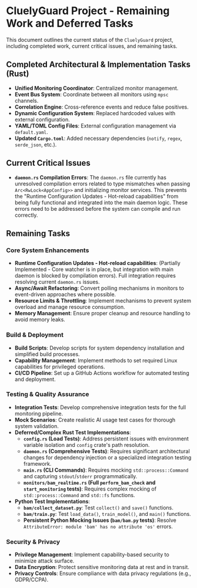 # CluelyGuard Project - Remaining Work and Deferred Tasks

This document outlines the current status of the `CluelyGuard` project, including completed work, current critical issues, and remaining tasks.

## Completed Architectural & Implementation Tasks (Rust)

*   **Unified Monitoring Coordinator**: Centralized monitor management.
*   **Event Bus System**: Coordinate between all monitors using `mpsc` channels.
*   **Correlation Engine**: Cross-reference events and reduce false positives.
*   **Dynamic Configuration System**: Replaced hardcoded values with external configuration.
*   **YAML/TOML Config Files**: External configuration management via `default.yaml`.
*   **Updated `Cargo.toml`**: Added necessary dependencies (`notify`, `regex`, `serde_json`, etc.).

## Current Critical Issues

*   **`daemon.rs` Compilation Errors**: The `daemon.rs` file currently has unresolved compilation errors related to type mismatches when passing `Arc<RwLock<AppConfig>>` and initializing monitor services. This prevents the "Runtime Configuration Updates - Hot-reload capabilities" from being fully functional and integrated into the main daemon logic. These errors need to be addressed before the system can compile and run correctly.

## Remaining Tasks

### Core System Enhancements

*   **Runtime Configuration Updates - Hot-reload capabilities**: (Partially Implemented - Core watcher is in place, but integration with main daemon is blocked by compilation errors). Full integration requires resolving current `daemon.rs` issues.
*   **Async/Await Refactoring**: Convert polling mechanisms in monitors to event-driven approaches where possible.
*   **Resource Limits & Throttling**: Implement mechanisms to prevent system overload and manage resource consumption.
*   **Memory Management**: Ensure proper cleanup and resource handling to avoid memory leaks.

### Build & Deployment

*   **Build Scripts**: Develop scripts for system dependency installation and simplified build processes.
*   **Capability Management**: Implement methods to set required Linux capabilities for privileged operations.
*   **CI/CD Pipeline**: Set up a GitHub Actions workflow for automated testing and deployment.

### Testing & Quality Assurance

*   **Integration Tests**: Develop comprehensive integration tests for the full monitoring pipeline.
*   **Mock Scenarios**: Create realistic AI usage test cases for thorough system validation.
*   **Deferred/Complex Rust Test Implementations**:
    *   **`config.rs` (Load Tests)**: Address persistent issues with environment variable isolation and `config` crate's path resolution.
    *   **`daemon.rs` (Comprehensive Tests)**: Requires significant architectural changes for dependency injection or a specialized integration testing framework.
    *   **`main.rs` (CLI Commands)**: Requires mocking `std::process::Command` and capturing `stdout`/`stderr` programmatically.
    *   **`monitors/bam_realtime.rs` (Full `perform_bam_check` and `start_monitoring` tests)**: Requires complex mocking of `std::process::Command` and `std::fs` functions.
*   **Python Test Implementations**:
    *   **`bam/collect_dataset.py`**: Test `collect()` and `save()` functions.
    *   **`bam/train.py`**: Test `load_data()`, `train_model()`, and `main()` functions.
    *   **Persistent Python Mocking Issues (`bam/bam.py` tests)**: Resolve `AttributeError: module 'bam' has no attribute 'os'` errors.

### Security & Privacy

*   **Privilege Management**: Implement capability-based security to minimize attack surface.
*   **Data Encryption**: Protect sensitive monitoring data at rest and in transit.
*   **Privacy Controls**: Ensure compliance with data privacy regulations (e.g., GDPR/CCPA).